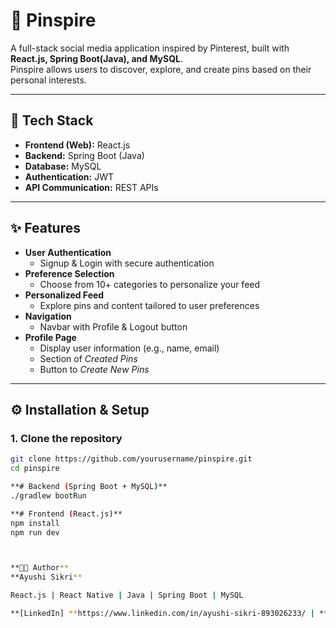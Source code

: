 # 📌 Pinspire

A full-stack social media application inspired by Pinterest, built with **React.js, Spring Boot(Java), and MySQL**.  
Pinspire allows users to discover, explore, and create pins based on their personal interests.

---

## 🚀 Tech Stack
- **Frontend (Web):** React.js   
- **Backend:** Spring Boot (Java)  
- **Database:** MySQL  
- **Authentication:** JWT 
- **API Communication:** REST APIs  

---

## ✨ Features
- **User Authentication**
  - Signup & Login with secure authentication
- **Preference Selection**
  - Choose from 10+ categories to personalize your feed
- **Personalized Feed**
  - Explore pins and content tailored to user preferences
- **Navigation**
  - Navbar with Profile & Logout button
- **Profile Page**
  - Display user information (e.g., name, email)
  - Section of *Created Pins*
  - Button to *Create New Pins*


---

## ⚙️ Installation & Setup

### 1. Clone the repository
```bash
git clone https://github.com/yourusername/pinspire.git
cd pinspire

**# Backend (Spring Boot + MySQL)**
./gradlew bootRun

**# Frontend (React.js)**
npm install
npm run dev



**👩‍💻 Author**
**Ayushi Sikri**

React.js | React Native | Java | Spring Boot | MySQL

**[LinkedIn] **https://www.linkedin.com/in/ayushi-sikri-893026233/ | **[GitHub]** (https://github.com/AyushiSikri)
